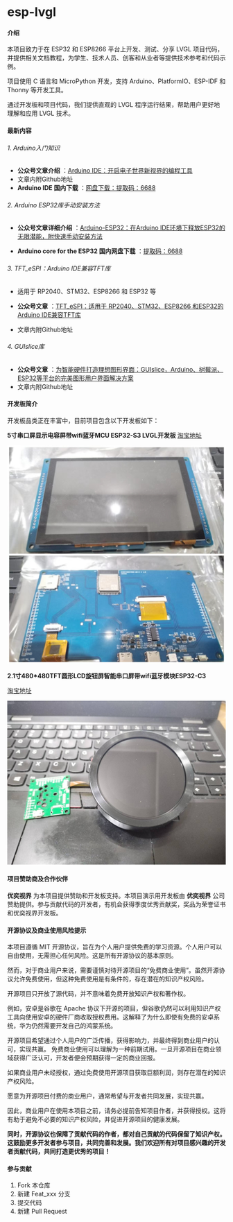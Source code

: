# esp-lvgl

#### 介绍

本项目致力于在 ESP32 和 ESP8266 平台上开发、测试、分享 LVGL 项目代码，并提供相关文档教程，为学生、技术人员、创客和从业者等提供技术参考和代码示例。

项目使用 C 语言和 MicroPython 开发，支持 Arduino、PlatformIO、ESP-IDF 和 Thonny 等开发工具。

通过开发板和项目代码，我们提供直观的 LVGL 程序运行结果，帮助用户更好地理解和应用 LVGL 技术。

#### 最新内容

###### 1. Arduino入门知识

-  **公众号文章介绍** ：[Arduino IDE：开启电子世界新视界的编程工具](http://https://mp.weixin.qq.com/s/TkQT3FdRbCkaLZswKrsMrw)
-  文章内附Github地址
-  **Arduino IDE 国内下载** ：[网盘下载：提取码：6688](https://pan.baidu.com/s/1a26dNOMuRdsQojYUlaiGWg?pwd=6688)

###### 2. Arduino ESP32库手动安装方法

- **公众号文章详细介绍** ：[Arduino-ESP32：在Arduino IDE环境下释放ESP32的无限潜能，附快速手动安装方法](https://mp.weixin.qq.com/s/F676rOa4q0rTdAA0S5TTEg)

-  **Arduino core for the ESP32 国内网盘下载** ：[提取码：6688](hhttps://pan.baidu.com/s/1wwIw3zKf_3XaCC82JdzRzA?pwd=6688 )

###### 3. TFT_eSPI：Arduino IDE兼容TFT库

- 适用于 RP2040、STM32、ESP8266 和 ESP32 等

-  **公众号文章** ：[TFT_eSPI：适用于 RP2040、STM32、ESP8266 和ESP32的Arduino IDE兼容TFT库](https://mp.weixin.qq.com/s/FE1P6cMRpf8qMHzx_VDd7A)

- 文章内附Github地址

###### 4. GUIslice库

-  **公众号文章** ：[为智能硬件打造理想图形界面：GUIslice，Arduino、树莓派、ESP32等平台的完美图形用户界面解决方案](https://mp.weixin.qq.com/s/RFG_fM8egNP1N_4Fsi7NLQ)
- 文章内附Github地址

#### 开发板简介

开发板品类正在丰富中，目前项目包含以下开发板如下：

 **5寸串口屏显示电容屏带wifi蓝牙MCU ESP32-S3 LVGL开发板** [淘宝地址](https://item.taobao.com/item.htm?abbucket=13&id=798848483330&ns=1&priceTId=213e37f817176722778368647ef13c&spm=a21n57.1.item.1.3add523ckCH6Eg)

![5寸串口屏显示电容屏带wifi蓝牙MCU ESP32-S3 LVGL开发板](image/%E5%BE%AE%E4%BF%A1%E5%9B%BE%E7%89%87_20240606190540.jpg)


 **2.1寸480*480TFT圆形LCD旋钮屏智能串口屏带wifi蓝牙模块ESP32-C3** 

[淘宝地址](https://item.taobao.com/item.htm?id=720034878786&spm=a1z10.1-c-s.w4023-23954068088.10.27ac1ecd8jserj)


![2.1寸480*480TFT圆形LCD旋钮屏智能串口屏带wifi蓝牙模块ESP32-C3](image/%E5%BE%AE%E4%BF%A1%E5%9B%BE%E7%89%87_20240606190550.jpg)
#### 项目赞助商及合作伙伴

 **优奕视界**  为本项目提供赞助和开发板支持。本项目演示用开发板由  **优奕视界**  公司赞助提供。参与贡献代码的开发者，有机会获得季度优秀贡献奖，奖品为荣誉证书和优奕视界开发板。

#### 开源协议及商业使用风险提示

 本项目遵循 MIT 开源协议，旨在为个人用户提供免费的学习资源。个人用户可以自由使用，无需担心任何风险。这是所有开源协议的基本原则。

然而，对于商业用户来说，需要谨慎对待开源项目的“免费商业使用”。虽然开源协议允许免费使用，但这种免费使用是有条件的，存在潜在的知识产权风险。

开源项目只开放了源代码，并不意味着免费开放知识产权和著作权。

例如，安卓是谷歌在 Apache 协议下开源的项目，但谷歌仍然可以利用知识产权工具向使用安卓的硬件厂商收取授权费用。这解释了为什么即使有免费的安卓系统，华为仍然需要开发自己的鸿蒙系统。

开源项目希望通过个人用户的广泛传播，获得影响力，并最终得到商业用户的认可，实现共赢。 免费商业使用可以理解为一种前期试用。一旦开源项目在商业领域获得广泛认可，开发者便会预期获得一定的商业回报。

如果商业用户未经授权，通过免费使用开源项目获取巨额利润，则存在潜在的知识产权风险。

愿意为开源项目付费的商业用户，通常希望与开发者共同发展，实现共赢。

因此，商业用户在使用本项目之前，请务必提前告知项目作者，并获得授权。这将有助于避免不必要的知识产权风险，并促进开源项目的健康发展。 

 **同时，开源协议也保障了贡献代码的作者，都对自己贡献的代码保留了知识产权。这鼓励更多开发者参与项目，共同完善和发展。我们欢迎所有对项目感兴趣的开发者贡献代码，共同打造更优秀的项目！** 

#### 参与贡献

1.  Fork 本仓库
2.  新建 Feat_xxx 分支
3.  提交代码
4.  新建 Pull Request



